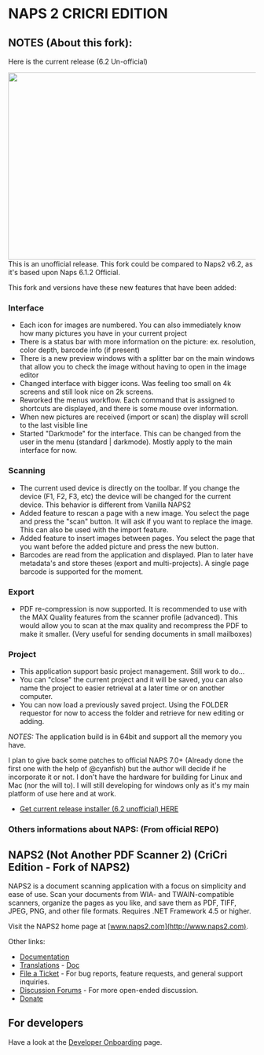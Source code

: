 # NAPS 2 CRICRI EDITION
## NOTES (About this fork): 
Here is the current release (6.2 Un-official)

<img src="https://user-images.githubusercontent.com/13395943/232607347-802a030c-b283-4319-9ac1-9e48aa1bc773.jpg" width="679" height="381">
This is an unofficial release. This fork could be compared to Naps2 v6.2, as it's based upon Naps 6.1.2 Official.

This fork and versions have these new features that have been added:

### **Interface**
- Each icon for images are numbered. You can also immediately know how many pictures you have in your current project
- There is a status bar with more information on the picture: ex. resolution, color depth, barcode info (if present)
- There is a new preview windows with a splitter bar on the main windows that allow you to check the image without having to open in the image editor 
- Changed interface with bigger icons. Was feeling too small on 4k screens and still look nice on 2k screens.
- Reworked the menus workflow. Each command that is assigned to shortcuts are displayed, and there is some mouse over information.
- When new pictures are received (import or scan) the display will scroll to the last visible line 
- Started "Darkmode" for the interface. This can be changed from the user in the menu (standard | darkmode). Mostly apply to the main interface for now.

### **Scanning**
- The current used device is directly on the toolbar. If you change the device (F1, F2, F3, etc) the device will be changed for the current device. This behavior is different from Vanilla NAPS2
- Added feature to rescan a page with a new image. You select the page and press the "scan" button. It will ask if you want to replace the image. This can also be used with the import feature.
- Added feature to insert images between pages. You select the page that you want before the added picture and press the new button.
- Barcodes are read from the application and displayed. Plan to later have metadata's and store theses (export and multi-projects). A single page barcode is supported for the moment. 

### **Export**
- PDF re-compression is now supported. It is recommended to use with the MAX Quality features from the scanner profile (advanced). This would allow you to scan at the max quality and recompress the PDF to make it smaller. (Very useful for sending documents in small mailboxes)

### **Project**
- This application support basic project management. Still work to do...
- You can "close" the current project and it will be saved, you can also name the project to easier retrieval at a later time or on another computer.
- You can now load a previously saved project. Using the FOLDER requestor for now to access the folder and retrieve for new editing or adding.

*NOTES:*
The application build is in 64bit and support all the memory you have. 

I plan to give back some patches to official NAPS 7.0+ (Already done the first one with the help of  @cyanfish) but the author will decide if he incorporate it or not. I don't have the hardware for building for Linux and Mac (nor the will to). I will still developing for windows only as it's my main platform of use here and at work. 

- [Get current release installer (6.2 unofficial) HERE](https://github.com/christianclavet/naps2-cricri-edition/releases/download/v6.2.0_CriCri_Edition/naps2-CriCri-edition.6.2.0-setup.exe)

### Others informations about NAPS: (From official REPO)
## NAPS2 (Not Another PDF Scanner 2) (CriCri Edition - Fork of NAPS2)

NAPS2 is a document scanning application with a focus on simplicity and ease of use. Scan your documents from WIA- and TWAIN-compatible scanners, organize the pages as you like, and save them as PDF, TIFF, JPEG, PNG, and other file formats. Requires .NET Framework 4.5 or higher.

Visit the NAPS2 home page at [www.naps2.com](http://www.naps2.com).

Other links:
- [Documentation](http://www.naps2.com/support.html)
- [Translations](http://translate.naps2.com/) - [Doc](http://www.naps2.com/doc-translations.html)
- [File a Ticket](https://sourceforge.net/p/naps2/tickets/) - For bug reports, feature requests, and general support inquiries.
- [Discussion Forums](https://sourceforge.net/p/naps2/discussion/general/) - For more open-ended discussion.
- [Donate](https://www.paypal.com/cgi-bin/webscr?cmd=_s-xclick&hosted_button_id=M77MFAP2ZV9RG)

## For developers
Have a look at the [Developer Onboarding](https://www.naps2.com/doc-dev-onboarding.html) page.

